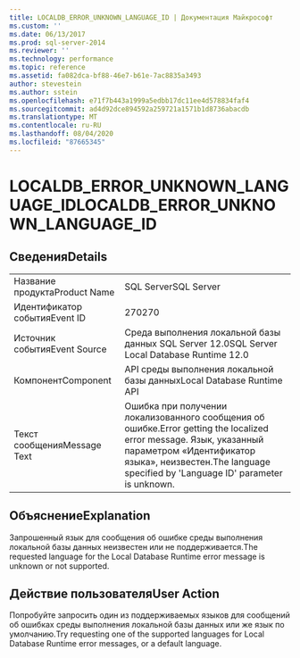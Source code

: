 ```yaml
---
title: LOCALDB_ERROR_UNKNOWN_LANGUAGE_ID | Документация Майкрософт
ms.custom: ''
ms.date: 06/13/2017
ms.prod: sql-server-2014
ms.reviewer: ''
ms.technology: performance
ms.topic: reference
ms.assetid: fa082dca-bf88-46e7-b61e-7ac8835a3493
author: stevestein
ms.author: sstein
ms.openlocfilehash: e71f7b443a1999a5edbb17dc11ee4d578834faf4
ms.sourcegitcommit: ad4d92dce894592a259721a1571b1d8736abacdb
ms.translationtype: MT
ms.contentlocale: ru-RU
ms.lasthandoff: 08/04/2020
ms.locfileid: "87665345"
---
```

# <a name="localdb_error_unknown_language_id"></a><span data-ttu-id="0a44b-102">LOCALDB_ERROR_UNKNOWN_LANGUAGE_ID</span><span class="sxs-lookup"><span data-stu-id="0a44b-102">LOCALDB_ERROR_UNKNOWN_LANGUAGE_ID</span></span>
    
## <a name="details"></a><span data-ttu-id="0a44b-103">Сведения</span><span class="sxs-lookup"><span data-stu-id="0a44b-103">Details</span></span>  
  
|||  
|-|-|  
|<span data-ttu-id="0a44b-104">Название продукта</span><span class="sxs-lookup"><span data-stu-id="0a44b-104">Product Name</span></span>|<span data-ttu-id="0a44b-105">SQL Server</span><span class="sxs-lookup"><span data-stu-id="0a44b-105">SQL Server</span></span>|  
|<span data-ttu-id="0a44b-106">Идентификатор события</span><span class="sxs-lookup"><span data-stu-id="0a44b-106">Event ID</span></span>|<span data-ttu-id="0a44b-107">270</span><span class="sxs-lookup"><span data-stu-id="0a44b-107">270</span></span>|  
|<span data-ttu-id="0a44b-108">Источник события</span><span class="sxs-lookup"><span data-stu-id="0a44b-108">Event Source</span></span>|<span data-ttu-id="0a44b-109">Среда выполнения локальной базы данных SQL Server 12.0</span><span class="sxs-lookup"><span data-stu-id="0a44b-109">SQL Server Local Database Runtime 12.0</span></span>|  
|<span data-ttu-id="0a44b-110">Компонент</span><span class="sxs-lookup"><span data-stu-id="0a44b-110">Component</span></span>|<span data-ttu-id="0a44b-111">API среды выполнения локальной базы данных</span><span class="sxs-lookup"><span data-stu-id="0a44b-111">Local Database Runtime API</span></span>|  
|<span data-ttu-id="0a44b-112">Текст сообщения</span><span class="sxs-lookup"><span data-stu-id="0a44b-112">Message Text</span></span>|<span data-ttu-id="0a44b-113">Ошибка при получении локализованного сообщения об ошибке.</span><span class="sxs-lookup"><span data-stu-id="0a44b-113">Error getting the localized error message.</span></span> <span data-ttu-id="0a44b-114">Язык, указанный параметром «Идентификатор языка», неизвестен.</span><span class="sxs-lookup"><span data-stu-id="0a44b-114">The language specified by 'Language ID' parameter is unknown.</span></span>|  
  
## <a name="explanation"></a><span data-ttu-id="0a44b-115">Объяснение</span><span class="sxs-lookup"><span data-stu-id="0a44b-115">Explanation</span></span>  
 <span data-ttu-id="0a44b-116">Запрошенный язык для сообщения об ошибке среды выполнения локальной базы данных неизвестен или не поддерживается.</span><span class="sxs-lookup"><span data-stu-id="0a44b-116">The requested language for the Local Database Runtime error message is unknown or not supported.</span></span>  
  
## <a name="user-action"></a><span data-ttu-id="0a44b-117">Действие пользователя</span><span class="sxs-lookup"><span data-stu-id="0a44b-117">User Action</span></span>  
 <span data-ttu-id="0a44b-118">Попробуйте запросить один из поддерживаемых языков для сообщений об ошибках среды выполнения локальной базы данных или же язык по умолчанию.</span><span class="sxs-lookup"><span data-stu-id="0a44b-118">Try requesting one of the supported languages for Local Database Runtime error messages, or a default language.</span></span>  
  
  
